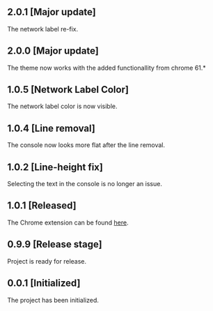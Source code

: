 ## 2.0.1 [Major update]
The network label re-fix. 

## 2.0.0 [Major update]
The theme now works with the added functionallity from chrome 61.*

## 1.0.5 [Network Label Color]
The network label color is now visible. 

## 1.0.4 [Line removal]
The console now looks more flat after the line removal.

## 1.0.2 [Line-height fix]
Selecting the text in the console is no longer an issue.

## 1.0.1 [Released]
The Chrome extension can be found [here](https://chrome.google.com/webstore/detail/magoon-chrome-devtools-th/aaimlcmkljmacmacanfbhfgjkahgaihm).

## 0.9.9 [Release stage]
Project is ready for release.

## 0.0.1 [Initialized]
The project has been initialized.